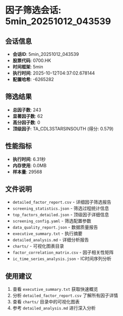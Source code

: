 # 因子筛选会话: 5min_20251012_043539

## 会话信息
- **会话ID**: 5min_20251012_043539
- **股票代码**: 0700.HK
- **时间框架**: 5min
- **执行时间**: 2025-10-12T04:37:02.678144
- **配置哈希**: -6265282

## 筛选结果
- **总因子数**: 243
- **显著因子数**: 62
- **高分因子数**: 0
- **顶级因子**: TA_CDL3STARSINSOUTH (得分: 0.579)

## 性能指标
- **执行时间**: 6.31秒
- **内存使用**: 0.0MB
- **样本量**: 29568

## 文件说明
- `detailed_factor_report.csv` - 详细因子筛选报告
- `screening_statistics.json` - 筛选过程统计信息
- `top_factors_detailed.json` - 顶级因子详细信息
- `screening_config.yaml` - 筛选配置参数
- `data_quality_report.json` - 数据质量报告
- `executive_summary.txt` - 执行摘要
- `detailed_analysis.md` - 详细分析报告
- `charts/` - 可视化图表目录
- `factor_correlation_matrix.csv` - 因子相关性矩阵
- `ic_time_series_analysis.json` - IC时间序列分析

## 使用建议
1. 查看 `executive_summary.txt` 获取快速概览
2. 分析 `detailed_factor_report.csv` 了解所有因子详情
3. 查看 `charts/` 目录中的可视化图表
4. 参考 `detailed_analysis.md` 进行深入分析
